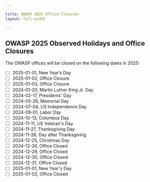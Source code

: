 ```yaml
---

title: OWASP 2025 Office Closures
layout: full-width

---
```


## OWASP 2025 Observed Holidays and Office Closures

The OWASP offices will be closed on the following dates in 2025:

- [ ] 2025-01-01, New Year’s Day
- [ ] 2025-01-02, Office Closure
- [ ] 2025-01-03, Office Closure
- [ ] 2024-01-20, Martin Luther King Jr. Day
- [ ] 2024-02-17, Presidents' Day
- [ ] 2024-05-26, Memorial Day
- [ ] 2024-07-04, US Independence Day
- [ ] 2024-09-01, Labor Day
- [ ] 2024-10-13, Columbus Day
- [ ] 2024-11-11, US Veteran's Day
- [ ] 2024-11-27, Thanksgiving Day
- [ ] 2024-11-28, Day after Thanksgiving
- [ ] 2024-12-25, Christmas Day
- [ ] 2024-12-26, Office Closed
- [ ] 2024-12-29, Office Closed
- [ ] 2024-12-30, Office Closed
- [ ] 2024-12-31, Office Closed
- [ ] 2025-01-01, New Year's Day
- [ ] 2025-01-02, Office Closed
